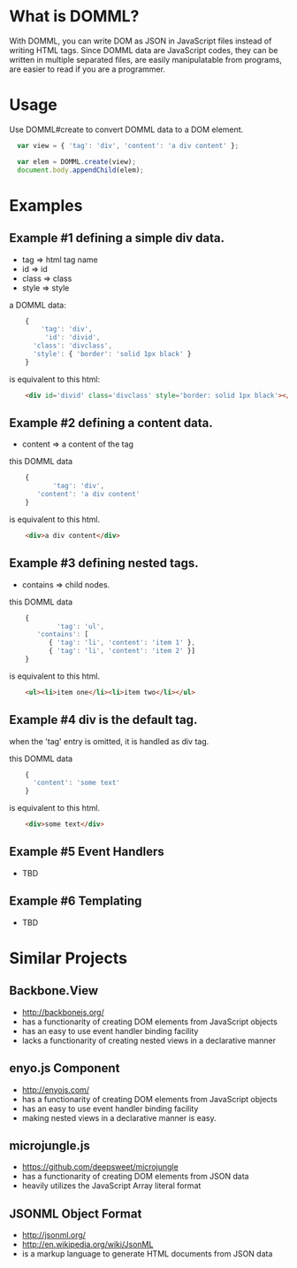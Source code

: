 
# What is DOMML?
With DOMML, you can write DOM as JSON in JavaScript files instead of writing HTML tags. Since DOMML data are JavaScript codes, they can be written in multiple separated files, are easily manipulatable from programs, are easier to read if you are a programmer.

# Usage
Use DOMML#create to convert DOMML data to a DOM element.

```javascript
  var view = { 'tag': 'div', 'content': 'a div content' };

  var elem = DOMML.create(view);
  document.body.appendChild(elem);
```

# Examples

## Example #1 defining a simple div data.

- tag => html tag name
- id => id
- class => class
- style => style

a DOMML data:

```javascript
    {
        'tag': 'div',
         'id': 'divid',
      'class': 'divclass',
      'style': { 'border': 'solid 1px black' }
    }
```

is equivalent to this html:

```html
    <div id='divid' class='divclass' style='border: solid 1px black'></div>
```

## Example #2 defining a content data.

- content => a content of the tag

this DOMML data

```javascript
    {
           'tag': 'div',
       'content': 'a div content'
    }
```

is equivalent to this html.

```html
    <div>a div content</div>
```

## Example #3 defining nested tags.

- contains => child nodes.

this DOMML data

```javascript
    {
            'tag': 'ul',
       'contains': [
          { 'tag': 'li', 'content': 'item 1' },
          { 'tag': 'li', 'content': 'item 2' }]
    }
```

is equivalent to this html.

```html
    <ul><li>item one</li><li>item two</li></ul>
```

## Example #4 div is the default tag.

when the 'tag' entry is omitted, it is handled as div tag.

this DOMML data

```javascript
    {
      'content': 'some text'
    }
```

is equivalent to this html.

```html
    <div>some text</div>
```

## Example #5 Event Handlers
- TBD

## Example #6 Templating
- TBD

# Similar Projects

## Backbone.View
- http://backbonejs.org/
- has a functionarity of creating DOM elements from JavaScript objects
- has an easy to use event handler binding facility
- lacks a functionarity of creating nested views in a declarative manner

## enyo.js Component
- http://enyojs.com/
- has a functionarity of creating DOM elements from JavaScript objects
- has an easy to use event handler binding facility
- making nested views in a declarative manner is easy.

## microjungle.js
- https://github.com/deepsweet/microjungle
- has a functionarity of creating DOM elements from JSON data
- heavily utilizes the JavaScript Array literal format

## JSONML Object Format
- http://jsonml.org/
- http://en.wikipedia.org/wiki/JsonML
- is a markup language to generate HTML documents from JSON data

